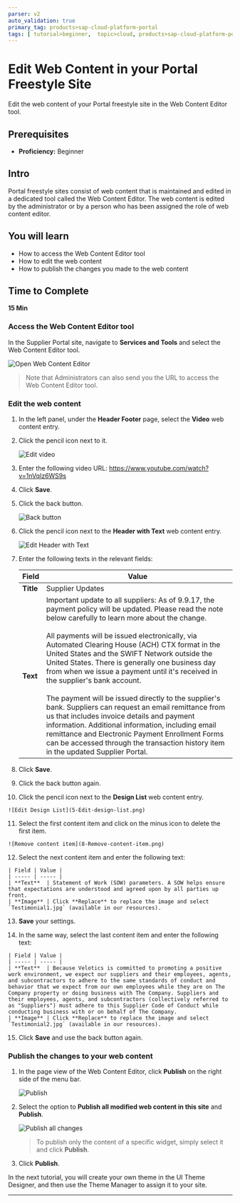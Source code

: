 ```yaml
---
parser: v2
auto_validation: true
primary_tag: products>sap-cloud-platform-portal
tags: [ tutorial>beginner,  topic>cloud, products>sap-cloud-platform-portal ]
---
```


# Edit Web Content in your Portal Freestyle Site
<!-- description --> Edit the web content of your Portal freestyle site in the Web Content Editor tool.

## Prerequisites  
 - **Proficiency:** Beginner


## Intro
Portal freestyle sites consist of web content that is maintained and edited in a dedicated tool called the Web Content Editor. The web content is edited by the administrator or by a person who has been assigned the role of web content editor.
## You will learn  
  - How to access the Web Content Editor tool
  - How to edit the web content
  - How to publish the changes you made to the web content
## Time to Complete
**15 Min**

### Access the Web Content Editor tool

In the Supplier Portal site, navigate to **Services and Tools** and select the Web Content Editor tool.

![Open Web Content Editor](0-open-tool.png)

>Note that Administrators can also send you the URL to access the Web Content Editor tool.


### Edit the web content


1. In the left panel, under the **Header Footer** page, select the **Video** web content entry.

2. Click the pencil icon next to it.

    ![Edit video](1-Edit-video.png)

3. Enter the following video URL: <https://www.youtube.com/watch?v=1nVqIz6WS9s>

4. Click **Save**.

5. Click the back button.

    ![Back button](2-Back-button.png)

6. Click the pencil icon next to the **Header with Text** web content entry.

    ![Edit Header with Text](2a-edit-header-text.png)

7. Enter the following texts in the relevant fields:

    | Field | Value |
    |-------|----------|
    | **Title** | Supplier Updates |
    | **Text** | Important update to all suppliers: As of 9.9.17, the  payment policy will be updated. Please read the note below carefully to learn more about the change. <br><br> All payments will be issued electronically, via Automated Clearing House (ACH) CTX format in the United States and the SWIFT Network outside the United States. There is generally one business day from when we issue a payment until it's received in the supplier's bank account. <br><br> The payment will be issued directly to the supplier's bank. Suppliers can request an email remittance from us that includes invoice details and payment information. Additional information, including email remittance and Electronic Payment Enrollment Forms can be accessed through the transaction history item in the updated Supplier Portal. |

 8. Click **Save**.

 9. Click the back button again.

 10. Click the pencil icon next to the **Design List** web content entry.

    ![Edit Design List](5-Edit-design-list.png)

 11. Select the first content item and click on the minus icon to delete the first item.

    ![Remove content item](8-Remove-content-item.png)

 12. Select the next content item and enter the following text:

    | Field | Value |
    | ----- | ----- |
    | **Text**  | Statement of Work (SOW) parameters. A SOW helps ensure that expectations are understood and agreed upon by all parties up front.
    | **Image** | Click **Replace** to replace the image and select `Testimonial1.jpg` (available in our resources).

   13. **Save** your settings.

   14. In the same way, select the last content item and enter the following text:

    | Field | Value |
    | ----- | ----- |
    | **Text**  | Because Velotics is committed to promoting a positive work environment, we expect our suppliers and their employees, agents, and subcontractors to adhere to the same standards of conduct and behavior that we expect from our own employees while they are on The Company property or doing business with The Company. Suppliers and their employees, agents, and subcontractors (collectively referred to as "Suppliers") must adhere to this Supplier Code of Conduct while conducting business with or on behalf of The Company.
    | **Image** | Click **Replace** to replace the image and select `Testimonial2.jpg` (available in our resources).

   15.	Click **Save** and use the back button again.


### Publish the changes to your web content


1. In the page view of the Web Content Editor, click **Publish** on the right side of the menu bar.

    ![Publish](3-Publish.png)

2. Select the option to **Publish all modified web content in this site** and **Publish**.

    ![Publish all changes](4-Publish-all-changes.png)

    >To publish only the content of a specific widget, simply select it and click **Publish**.

3. Click **Publish**.



In the next tutorial, you will create your own theme in the UI Theme Designer, and then use the Theme Manager to assign it to your site.


---
